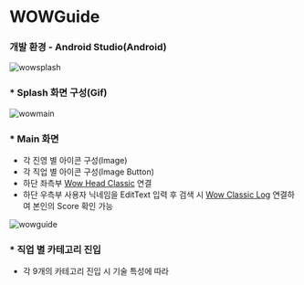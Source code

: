 # WOWGuide
### 개발 환경 - Android Studio(Android)

![wowsplash](https://user-images.githubusercontent.com/60656477/80168095-ff616280-861c-11ea-98af-ae3e5d8a9a5f.PNG)   
### * Splash 화면 구성(Gif)   
![wowmain](https://user-images.githubusercontent.com/60656477/80168103-025c5300-861d-11ea-992a-747f0a83e4fe.PNG)   
### * Main 화면
+ 각 진영 별 아이콘 구성(Image)
+ 각 직업 별 아이콘 구성(Image Button)
+ 하단 좌측부 [Wow Head Classic](https://ko.classic.wowhead.com/) 연결
+ 하단 우측부 사용자 닉네임을 EditText 입력 후 검색 시 [Wow Classic Log](https://ko.classic.warcraftlogs.com/) 연결하여 본인의 Score 확인 가능   

![wowguide](https://user-images.githubusercontent.com/60656477/80168127-0e481500-861d-11ea-88c3-5b2a5e064eb3.PNG)   
### * 직업 별 카테고리 진입
+ 각 9개의 카테고리 진입 시 기술 특성에 따라 
